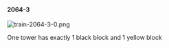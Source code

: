 #### 2064-3
![train-2064-3-0.png](https://github.com/lil-lab/nlvr/raw/master/nlvr/train/images/37/train-2064-3-0.png "train-2064-3-0.png")

One tower has exactly 1 black block and 1 yellow block